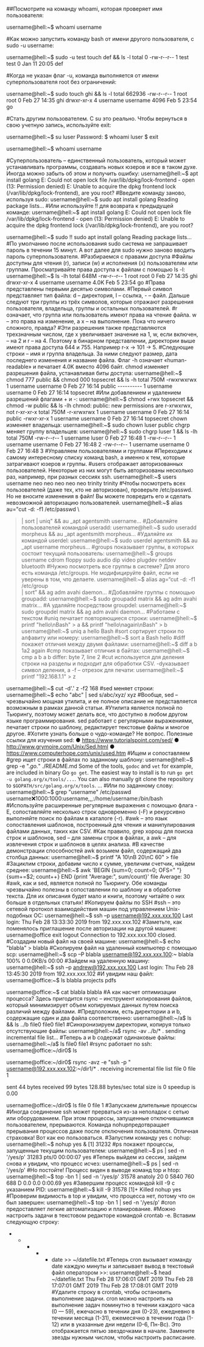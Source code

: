 ##Посмотрите на команду whoami, которая проверяет имя пользователя:

username@hell:~$ whoami
username

#Как можно запустить команду bash от имени другого пользователя, с sudo -u username:

username@hell:~$ sudo -u test touch def && ls -l
total 0
-rw-r--r-- 1 test test 0 Jan 11 20:05 def

#Когда не указан флаг -u, команда выполняется от имени суперпользователя root без ограничений:

username@hell:~$ sudo touch ghi && ls -l
total 662936
-rw-r--r-- 1 root      root              0 Feb 27 14:35 ghi
drwxr-xr-x 4 username username      4096 Feb  5 23:54 go

#Стать другим пользователем. С su это реально. Чтобы вернуться в свою учетную запись, используйте exit:

username@hell:~$ su luser
Password:
$ whoami
luser
$ exit
 
username@hell:~$ whoami
username

#Суперпользователь – единственный пользователь, который может устанавливать программы, создавать новых юзеров и все в таком духе. Иногда можно забыть об этом и получить ошибку:
username@hell:~$ apt install golang
E: Could not open lock file /var/lib/dpkg/lock-frontend - open (13: Permission denied)
E: Unable to acquire the dpkg frontend lock (/var/lib/dpkg/lock-frontend), are you root?
#Введите команду заново, используя sudo:
username@hell:~$ sudo apt install golang
Reading package lists...
#Или используйте !! для возврата к предыдущей команде:
username@hell:~$ apt install golang
E: Could not open lock file /var/lib/dpkg/lock-frontend - open (13: Permission denied)
E: Unable to acquire the dpkg frontend lock (/var/lib/dpkg/lock-frontend), are you root?
 
username@hell:~$ sudo !!
sudo apt install golang
Reading package lists...
#По умолчанию после использования sudo система не запрашивает пароль в течении 15 минут. А вот далее для sudo нужно заново вводить пароль суперпользователя.
#Разбираемся с правами доступа
#Файлы доступны для чтения (r), записи (w) и исполнения (x) пользователям или группам. Просматривайте права доступа к файлам с помощью ls -l:
username@hell:~$ ls -lh
total 648M
-rw-r--r-- 1 root      root     	0 Feb 27 14:35 ghi
drwxr-xr-x 4 username username 4.0K Feb  5 23:54 go
#Права представлены первыми десятью символами.
#Первый символ представляет тип файла: d – директория, l – ссылка, - – файл. Дальше следуют три группы из трёх символов, которые отражают разрешения пользователя, владельца, группы и остальных пользователей.
#r означает, что группа или пользователь имеют права на чтение файла. w – это права на изменение, а x – на выполнение. Пока что ничего сложного, правда?
#Эти разрешения также представляются трехзначным числом, где x увеличивает значение на 1, w, если включен, – на 2 и r – на 4. Поэтому в бинарном представлении, директории выше имеют права доступа 644 и 755. Например r-x -> 101 -> 5.
#Следующие строки – имя и группа владельца. За ними следуют размер, дата последнего изменения и название файла. Флаг -h означает «human-readable» и печатает 4.0K вместо 4096 байт.
chmod изменяет разрешения файла, устанавливая биты доступа:
username@hell:~$ chmod 777 public && chmod 000 topsecret && ls -h
total 750M
-rwxrwxrwx 1 username username    0 Feb 27 16:14 public
---------- 1 username username    0 Feb 27 16:14 topsecret
#Или добавлением и удалением разрешений флагами + и -:
username@hell:~$ chmod +rwx topsecret && chmod -w public && ls -lh
chmod: public: new permissions are r-xrwxrwx, not r-xr-xr-x
total 750M
-r-xrwxrwx 1 username username    0 Feb 27 16:14 public
-rwxr-xr-x 1 username username    0 Feb 27 16:14 topsecret
chown изменяет владельца:
username@hell:~$ sudo chown luser public
chgrp меняет группу владельцев:
username@hell:~$ sudo chgrp luser 1 && ls -lh
total 750M
-rw-r--r-- 1 username luser        0 Feb 27 16:48 1
-rw-r--r-- 1 username username    0 Feb 27 16:48 2
-rw-r--r-- 1 username username    0 Feb 27 16:48 3
#Управляем пользователями и группами
#Переходим к самому интересному списку команд bash, а именно к тем, которые затрагивают юзеров и группы.
#users отображает авторизованных пользователей. Некоторые из них могут быть авторизованы несколько раз, например, при разных сессиях ssh.
username@hell:~$ users
username neo neo neo neo neo trinity trinity
#Чтобы посмотреть всех пользователей (даже тех, кто не авторизован), проверьте /etc/passwd. Но не вносите изменения в файл! Вы можете повредить его и сделать невозможной авторизацию пользователей.
username@hell:~$ alias au="cut -d: -f1 /etc/passwd \
> | sort | uniq" && au
_apt
agentsmith
username...
#Добавляйте пользователей командой useradd:
username@hell:~$ sudo useradd morpheus && au
_apt
agentsmith
morpheus...
#Удаляйте их командой userdel:
username@hell:~$ sudo userdel agentsmith && au
_apt
username
morpheus...
#groups показывает группы, в которых состоит текущий пользователь:
username@hell:~$ groups
username cdrom floppy sudo audio dip video plugdev netdev bluetooth
#Нужно посмотреть все группы в системе? Для этого есть команда /etc/groups. Не модифицируйте файл, если не уверены в том, что делаете.
username@hell:~$ alias ag=“cut -d: -f1 /etc/group \
> | sort” && ag
adm
avahi
daemon...
#Добавляйте группы с помощью groupadd:
username@hell:~$ sudo groupadd matrix && ag
adm
avahi
matrix...
#А удаляйте посредством groupdel:
username@hell:~$ sudo groupdel matrix && ag
adm
avahi
daemon...
#Работаем с текстом
#uniq печатает повторяющиеся строки:
username@hell:~$ printf "hello\nBash" > a && printf "hello\nagain\nBash" > b
username@hell:~$ uniq a
hello
Bash
#sort сортирует строки по алфавиту или номеру:
username@hell:~$ sort a
Bash
hello
#diff покажет отличия между двумя файлами:
username@hell:~$ diff a b
1a2
> again
#cmp показывает отличия в байтах:
username@hell:~$ cmp a b
a b differ: byte 7, line 2
#cut используется для деления строки на разделы и подходит для обработки CSV. -dуказывает символ деления, а -f – отрезок для печати:
username@hell:~$ printf "192.168.1.1" > z
 
username@hell:~$ cut -d'.' z -f2
168
#sed меняет строки:
username@hell:~$ echo "abc" | sed s/abc/xyz/
xyz
#Вообще, sed – чрезвычайно мощная утилита, и ее полное описание не представляется возможным в рамках данной статьи.
#Утилита является полной по Тьюрингу, поэтому может делать все, что доступно в любом другом языке программирования. sed работает с регулярными выражениями, печатает строки по шаблону, редактирует текстовые файлы и многое другое.
#Хотите узнать больше о чудо-команде? Не вопрос. Полезные ссылки для изучения sed:
●	https://www.tutorialspoint.com/sed/
●	http://www.grymoire.com/Unix/Sed.html
●	https://www.computerhope.com/unix/used.htm
#Ищем и сопоставляем
#grep ищет строки в файлах по заданному шаблону:
username@hell:~$ grep -e ".*go.*" ./README.md
Some of the tools, `godoc` and `vet` for example, are included in binary Go
`go get`.
The easiest way to install is to run `go get -u golang.org/x/tools/...`. You can
also manually git clone the repository to `$GOPATH/src/golang.org/x/tools`.
...
#Или по заданному слову:
username@hell:~$ grep "username" /etc/passwd
username:x:1000:1000:username,,,:/home/username:/bin/bash
#Используйте расширенные регулярные выражения с помощью флага -E, сопоставляйте несколько строк одновременно (-F) и рекурсивно выполняйте поиск по файлам в каталоге (-r).
#awk – это язык сопоставления шаблонов, построенный для чтения и манипулирования файлами данных, таких как CSV.
#Как правило, grep хорош для поиска строк и шаблонов, sed – для замены строк в файлах, а awk – для извлечения строк и шаблонов в целях анализа.
#В качестве демонстрации способностей awk возьмем файл, содержащий два столбца данных:
username@hell:~$ printf "A 10\nB 20\nC 60" > file
#Зациклим строки, добавим число к сумме, увеличим счетчик, найдем среднее:
username@hell:~$ awk 'BEGIN {sum=0; count=0; OFS=" "} {sum+=$2; count++} END {print "Average:", sum/count}' file
Average: 30
#awk, как и sed, является полной по Тьюрингу. Обе команды чрезвычайно полезны в сопоставлении по шаблону и в обработке текста. Для их описания будет мало и книги, поэтому читайте о них больше в отдельных статьях!
#Копируем файлы по SSH
#ssh – это сетевой протокол взаимодействия машин под управлением Unix-подобных ОС:
username@hell:~$ ssh –p <port> username@192.xxx.xxx.100
Last login: Thu Feb 28 13:33:30 2019 from 192.xxx.xxx.102
#Заметьте, как поменялось приглашение после авторизации на другой машине:
username@office exit
logout
Connection to 192.xxx.xxx.100 closed.
#Создадим новый файл на своей машине:
username@hell:~$ echo "blabla" > blabla
#Скопируем файл на удаленный компьютер с помощью scp:
username@hell:~$ scp –P <port> blabla username@192.xxx.xxx.100:~
blabla                                     	100%    0 	0.0KB/s   00:00
#Зайдем на удаленную машину:
username@hell:~$ ssh –p <port> andrew@192.xxx.xxx.100
Last login: Thu Feb 28 13:45:30 2019 from 192.xxx.xxx.102
#И увидим наш файл:
username@office:~$ ls
blabla  projects  pdfs
 
username@office:~$ cat blabla
blabla
#А как насчет оптимизации процесса? Здесь пригодится rsync – инструмент копирования файлов, который минимизирует объем копируемых данных путем поиска различий между файлами.
#Предположим, есть директории a и b, содержащие один и два файла соответственно:
username@hell:~/a$ ls && ls ../b
file0
file0  file1
#Синхронизируем директории, копируя только отсутствующие файлы:
username@hell:~/a$ rsync -av ../b/* .
sending incremental file list...
#Теперь a и b содержат одинаковые файлы:
username@hell:~/a$ ls
file0 file1
#rsync работает по ssh:
username@office:~/dir0$ ls
 
username@office:~/dir0$ rsync -avz -e "ssh -p <port>" username@192.xxx.xxx.102:~/dir1/* .
receiving incremental file list
file 0
file 1
 
sent 44 bytes  received 99 bytes  128.88 bytes/sec
total size is 0  speedup is 0.00
 
username@office:~/dir0$ ls
file 0  file 1
#Запускаем длительные процессы
#Иногда соединение ssh может прерваться из-за неполадок с сетью или оборудованием. При этом процессы, запущенные отключившимся пользователем, прерываются. Команда nohupпредотвращает прерывания процессов даже после отключения пользователя. Отличная страховка! Вот как ею пользоваться.
#Запустим команду yes с nohup:
username@hell:~$ nohup yes &
[1] 31232
#ps покажет процессы, запущенные текущим пользователем:
username@hell:~$ ps | sed -n '/yes/p'
31283 pts/0    00:00:07 yes
#Теперь выйдем из сессии, зайдем снова и увидим, что процесс исчез:
username@hell:~$ ps | sed -n '/yes/p'
#Но постойте! Процесс виден в выводе команд top и htop:
username@hell:~$ top -bn 1 | sed -n '/yes/p'
31578 anatoly   20   0    5840    760    688 D   0.0  0.0   0:00.69 yes
#Завершим процесс командой kill -9 с указанием PID:
username@hell:~$ kill -9 31578
[1]+  Killed                  nohup yes
#Проверим видимость в top и увидим, что процесса нет, потому что он был завершен:
username@hell:~$ top -bn 1 | sed -n '/yes/p'
#cron предоставляет легкие автоматизацию и планирование.
#Можно настроить задачи в текстовом редакторе командой crontab -e. Вставим следующую строку:
* * * * * date >> ~/datefile.txt
#Теперь cron вызывает команду date каждую минуты и записывает вывод в текстовый файл оператором >>:
username@hell:~$ head ~/datefile.txt
Thu Feb 28 17:06:01 GMT 2019
Thu Feb 28 17:07:01 GMT 2019
Thu Feb 28 17:08:01 GMT 2019
#Удалите строку в crontab, чтобы остановить выполнение задачи. cron можно настроить на выполнение задач поминутно в течении каждого часа (0 — 59), ежечасно в течении дня (0-23), ежедневно в течении месяца (1-31), ежемесячно в течении года (1-12) или в указанные дни недели (0-6, Пн-Вс). Это отображается пятью звездочками в начале. Замените звезды нужным числом, чтобы настроить расписание.
